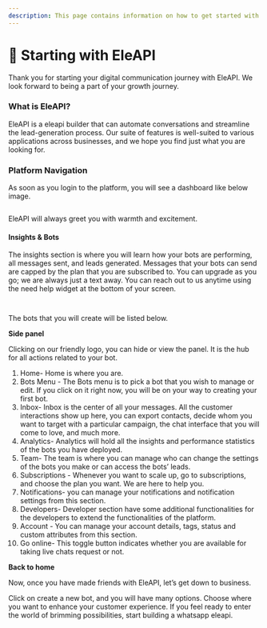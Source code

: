 ```yaml
---
description: This page contains information on how to get started with EleAPI.
---
```


# 📖 Starting with EleAPI

Thank you for starting your digital communication journey with EleAPI. We look forward to being a part of your growth journey.

### **What is EleAPI?**

EleAPI is a eleapi builder that can automate conversations and streamline the lead-generation process. Our suite of features is well-suited to various applications across businesses, and we hope you find just what you are looking for.

### Platform Navigation

As soon as you login to the platform, you will see a dashboard like below image.

<figure><img src="../../.gitbook/assets/1 – 1.png" alt=""><figcaption></figcaption></figure>

EleAPI will always greet you with warmth and excitement.

#### Insights & Bots

The insights section is where you will learn how your bots are performing, all messages sent, and leads generated. Messages that your bots can send are capped by the plan that you are subscribed to. You can upgrade as you go; we are always just a text away. You can reach out to us anytime using the need help widget at the bottom of your screen.

<figure><img src="../../.gitbook/assets/1 – 2.png" alt=""><figcaption></figcaption></figure>

<figure><img src="../../.gitbook/assets/1 – 3.png" alt=""><figcaption></figcaption></figure>

The bots that you will create will be listed below.

**Side panel**

Clicking on our friendly logo, you can hide or view the panel. It is the hub for all actions related to your bot.

1. Home- Home is where you are.
2. Bots Menu - The Bots menu is to pick a bot that you wish to manage or edit. If you click on it right now, you will be on your way to creating your first bot.
3. Inbox- Inbox is the center of all your messages. All the customer interactions show up here, you can export contacts, decide whom you want to target with a particular campaign, the chat interface that you will come to love, and much more.
4. Analytics- Analytics will hold all the insights and performance statistics of the bots you have deployed.
5. Team- The team is where you can manage who can change the settings of the bots you make or can access the bots’ leads.
6. Subscriptions - Whenever you want to scale up, go to subscriptions, and choose the plan you want. We are here to help you.
7. Notifications- you can manage your notifications and notification settings from this section.
8. Developers- Developer section have some additional functionalities for the developers to extend the functionalities of the platform.
9. Account - You can manage your account details, tags, status and custom attributes from this section.
10. Go online- This toggle button indicates whether you are available for taking live chats request or not.

**Back to home**

Now, once you have made friends with EleAPI, let’s get down to business.

Click on create a new bot, and you will have many options. Choose where you want to enhance your customer experience. If you feel ready to enter the world of brimming possibilities, start building a whatsapp eleapi.
